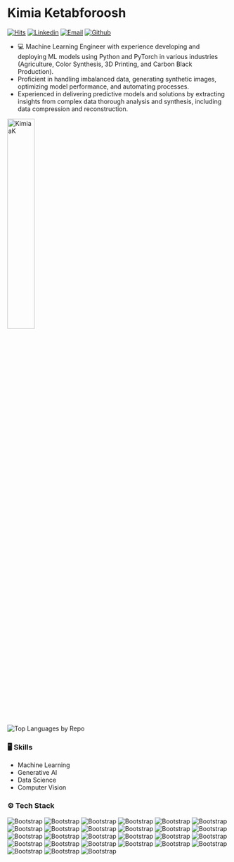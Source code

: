 # Kimia Ketabforoosh

[![Hits](https://hits.seeyoufarm.com/api/count/incr/badge.svg?url=https%3A%2F%2Fgithub.com%2FKimiaaK%2FKimiaaK&count_bg=%2379C83D&title_bg=%23555555&icon=&icon_color=%23E7E7E7&title=Profile+Views&edge_flat=false)](https://hits.seeyoufarm.com)
[![Linkedin](https://img.shields.io/badge/-LinkedIn-blue?style=flat&logo=Linkedin&logoColor=white)](https://www.linkedin.com/in/Kimia-Ketabforoosh/)
[![Email](https://img.shields.io/badge/-Gmail-c14438?style=flat&logo=Gmail&logoColor=white)](mailto:kaghamoh@uwo.ca)
[![Github](https://img.shields.io/github/followers/KimiaaK?label=Follow&style=social)](https://github.com/KimiaaK)

- 💻 Machine Learning Engineer with experience developing and deploying ML models using Python and PyTorch in various industries (Agriculture, Color Synthesis, 3D Printing, and Carbon Black Production). 
- Proficient in handling imbalanced data, generating synthetic images, optimizing model performance, and automating processes. 
- Experienced in delivering predictive models and solutions by extracting insights from complex data thorough analysis and synthesis, including data compression and reconstruction.



<div> <img width="35%" align="center" src="https://github-readme-stats.vercel.app/api/top-langs?username=KimiaaK&show_icons=true&locale=en&layout=compact" alt="KimiaaK" /> 
  
</div>

![Top Languages by Repo](https://github-readme-stats.vercel.app/api/top-langs/?username=KimiaaK&layout=compact&hide=html)










### 🖥 Skills

- Machine Learning 
- Generative AI
- Data Science 
- Computer Vision 


  
### ⚙️ Tech Stack

![Bootstrap](https://img.shields.io/badge/-Python-05122A?style=flat-square&logo=Python&color=353535) ![Bootstrap](https://img.shields.io/badge/-Docker-05122A?style=flat-square&logo=Docker&color=353535) ![Bootstrap](https://img.shields.io/badge/-Kubernetes-05122A?style=flat-square&logo=Kubernetes&color=353535) ![Bootstrap](https://img.shields.io/badge/-TensorFlow-05122A?style=flat-square&logo=TensorFlow&color=353535) ![Bootstrap](https://img.shields.io/badge/-PyTorch-05122A?style=flat-square&logo=PyTorch&color=353535) ![Bootstrap](https://img.shields.io/badge/-Scikit%20Learn-05122A?style=flat-square&logo=Scikit-Learn&color=353535) ![Bootstrap](https://img.shields.io/badge/-MongoDB-05122A?style=flat-square&logo=MongoDB&color=353535) ![Bootstrap](https://img.shields.io/badge/-MySQL-05122A?style=flat-square&logo=MySQL&color=353535) ![Bootstrap](https://img.shields.io/badge/-PostgreSQL-05122A?style=flat-square&logo=PostgreSQL&color=353535) ![Bootstrap](https://img.shields.io/badge/-Oracle-05122A?style=flat-square&logo=Oracle&color=353535) ![Bootstrap](https://img.shields.io/badge/-Pandas-05122A?style=flat-square&logo=Pandas&color=353535) ![Bootstrap](https://img.shields.io/badge/-Numpy-05122A?style=flat-square&logo=Numpy&color=353535) ![Bootstrap](https://img.shields.io/badge/-Matplotlib-05122A?style=flat-square&logo=Matplotlib&color=353535) ![Bootstrap](https://img.shields.io/badge/-Flask-05122A?style=flat-square&logo=Flask&color=353535) ![Bootstrap](https://img.shields.io/badge/-Visual%20Studio%20Code-05122A?style=flat-square&logo=Visual-Studio-Code&color=353535) ![Bootstrap](https://img.shields.io/badge/-XGBoost-05122A?style=flat-square&logo=XGBoost&color=353535) ![Bootstrap](https://img.shields.io/badge/-OpenAI-05122A?style=flat-square&logo=OpenAI&color=353535) ![Bootstrap](https://img.shields.io/badge/-Seaborn-05122A?style=flat-square&logo=Seaborn&color=353535) ![Bootstrap](https://img.shields.io/badge/-HuggingFace-05122A?style=flat-square&logo=HuggingFace&color=353535) ![Bootstrap](https://img.shields.io/badge/-OpenCV-05122A?style=flat-square&logo=OpenCV&color=353535) ![Bootstrap](https://img.shields.io/badge/-Tableau-05122A?style=flat-square&logo=Tableau&color=353535) ![Bootstrap](https://img.shields.io/badge/-Power%20BI-05122A?style=flat-square&logo=Power-BI&color=353535) ![Bootstrap](https://img.shields.io/badge/-ETL%20%20-05122A?style=flat-square&logo=ETL&color=353535) ![Bootstrap](https://img.shields.io/badge/-Amazon%20Web%20Services-05122A?style=flat-square&logo=Amazon-Web-Services&color=353535) ![Bootstrap](https://img.shields.io/badge/-Azure-05122A?style=flat-square&logo=Azure&color=353535) ![Bootstrap](https://img.shields.io/badge/-CUDA-05122A?style=flat-square&logo=CUDA&color=353535) ![Bootstrap](https://img.shields.io/badge/-Linux-05122A?style=flat-square&logo=Linux&color=353535)

